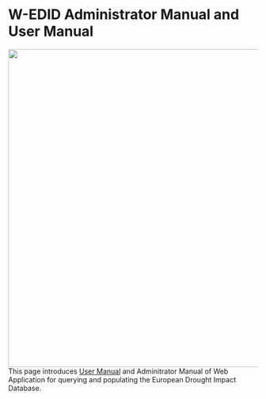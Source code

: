 # W-EDID Administrator Manual and User Manual

<img src="./EDID_USER_MANUAL/media/image10.jpeg" style="width:8.325in;height:6.68056in"
alt/>
This page introduces [User Manual](./EDID_USER_MANUAL/README.md) and Adminitrator Manual of Web Application for querying and populating the European Drought Impact Database. 
##
